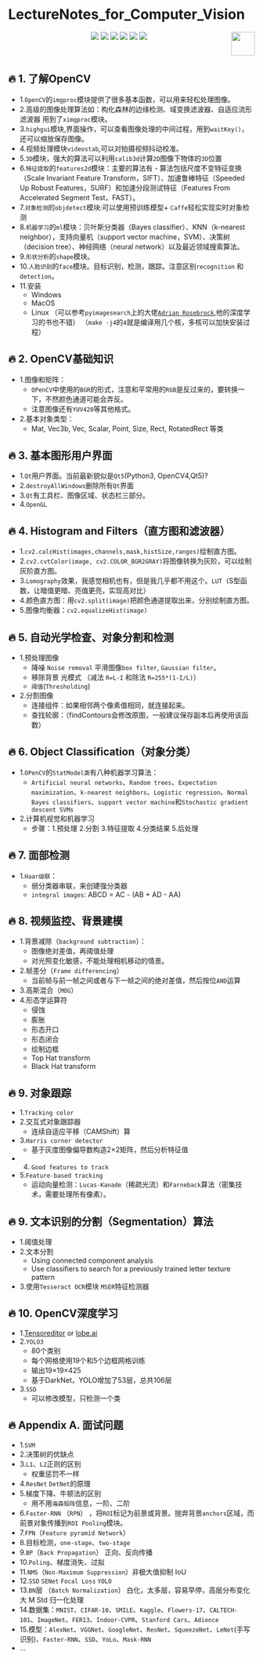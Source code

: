 # LectureNotes_for_Computer_Vision

<p align="center">
    <a href="https://github.com/elegantcoin/LectureNotes_for_Computer_Vision"><img src="https://img.shields.io/badge/status-updating-brightgreen.svg"></a>
    <a href="https://github.com/python/cpython"><img src="https://img.shields.io/badge/Python-3.7-FF1493.svg"></a>
    <a href="https://github.com/elegantcoin/LectureNotes_for_Computer_Vision"><img src="https://img.shields.io/badge/platform-Windows%7CLinux%7CmacOS-660066.svg"></a>
    <a href="https://opensource.org/licenses/mit-license.php"><img src="https://badges.frapsoft.com/os/mit/mit.svg"></a>
    <a href="https://github.com/elegantcoin/LectureNotes_for_Computer_Vision/stargazers"><img src="https://img.shields.io/github/stars/elegantcoin/LectureNotes_for_Computer_Vision.svg?logo=github"></a>
    <a href="https://github.com/elegantcoin/LectureNotes_for_Computer_Vision/network/members"><img src="https://img.shields.io/github/forks/elegantcoin/LectureNotes_for_Computer_Vision.svg?color=blue&logo=github"></a>
    <a href="https://www.python.org/"><img src="https://upload.wikimedia.org/wikipedia/commons/c/c3/Python-logo-notext.svg" align="right" height="48" width="48" ></a>
</p>
<br />

## :fire: 1. 了解OpenCV

- 1.`OpenCV`的`imgproc`模块提供了很多基本函数，可以用来轻松处理图像。
- 2.高级的图像处理算法如：构化森林的边缘检测、域变换滤波器、自适应流形滤波器 用到了`ximgproc`模块。
- 3.`highgui`模块,界面操作，可以查看图像处理的中间过程，用到`waitKey()`，还可以缩放保存图像。
- 4.视频处理模块`videostab`,可以对拍摄视频抖动校准。
- 5.`3D`模块，强大的算法可以利用`calib3d`计算`2D`图像下物体的`3D`位置
- 6.`特征提取`的`features2d`模块：主要的算法有 - 算法包括尺度不变特征变换（Scale Invariant Feature Transform，SIFT）、加速鲁棒特征（Speeded Up Robust Features，SURF）和加速分段测试特征（Features From Accelerated Segment Test，FAST）。
- 7.`对象检测`的`objdetect`模块:可以使用预训练模型+ `Caffe`轻松实现实时对象检测
- 8.`机器学习`的`ml`模块：贝叶斯分类器（Bayes classifier）、KNN（k-nearest neighbor），支持向量机（support vector machine，SVM）、决策树（decision tree）、神经网络（neural network）以及最近领域搜索算法。
- 9.`形状分析`的`shape`模块。
- 10.`人脸识别`的`face`模块。目标识别，检测，跟踪。注意区别`recognition` 和 `detection`。
- 11.安装
    - Windows
    - MacOS
    - Linux （可以参考`pyimagesearch`上的大佬[`Adrian Rosebrock`](https://www.pyimagesearch.com/),他的深度学习的书也不错） （`make -j4`的`4`就是编译用几个核，多核可以加快安装过程）

## :fire: 2. OpenCV基础知识
- 1.图像和矩阵：
    - `OPenCV`中使用的`BGR`的形式，注意和平常用的`RGB`是反过来的，要转换一下，不然颜色通道可能会弄反。
    - 注意图像还有`YUV420`等其他格式。
- 2.基本对象类型：
    - Mat, Vec3b, Vec, Scalar, Point, Size, Rect, RotatedRect 等类

## :fire: 3. 基本图形用户界面
- 1.`Qt`用户界面。当前最新貌似是`Qt5`(Python3, OpenCV4,Qt5)?
- 2.`destroyAllWindows`删除所有`Qt`界面
- 3.`Qt`有工具栏、图像区域、状态栏三部分。
- 4.`OpenGL`

## :fire: 4. Histogram and Filters（直方图和滤波器）
- 1.`cv2.calcHist(images,channels,mask,histSize,ranges)`绘制直方图。
- 2.`cv2.cvtColor(image, cv2.COLOR_BGR2GRAY)`将图像转换为灰阶，可以绘制灰阶直方图。
- 3.`Lomography`效果，我感觉相机也有，但是我几乎都不用这个。`LUT`（S型函数，让暗值更暗、亮值更亮，实现高对比） 
- 4.颜色直方图：用`cv2.split(image)`把颜色通道提取出来，分别绘制直方图。
- 5.图像均衡器：`cv2.equalizeHist(image)`

## :fire: 5. 自动光学检查、对象分割和检测
- 1.预处理图像
    - 降噪 `Noise removal` 平滑图像`box filter`, `Gaussian filter`。
    - 移除背景 光模式 （减法 `R=L-I` 和除法 `R=255*(1-I/L)`） 
    - `阈值`(`Thresholding`)
- 2.分割图像
    - 连接组件：如果相邻两个像素值相同，就连接起来。
    - 查找轮廓：（findContours会修改原图，一般建议保存副本后再使用该函数）

## :fire: 6. Object Classification（对象分类）
- 1.`OPenCV`的`StatModel类`有八种机器学习算法：
    - `Artificial neural networks`、`Random trees`、`Expectation maximization`、`k-nearest neighbors`、`Logistic regression`、`Normal Bayes classifiers`、`support vector machine`和`Stochastic gradient descent SVMs`
- 2.计算机视觉和机器学习
    - 步骤：1.预处理 2.分割 3.特征提取 4.分类结果 5.后处理

## :fire: 7. 面部检测
- 1.`Haar级联`：
    - 弱分类器串联，来创建强分类器
    - `integral images`:  ABCD = AC - (AB + AD - AA)

## :fire: 8. 视频监控、背景建模
- 1.背景减除（`background subtraction`）：
    - 图像绝对差值，再阈值处理
    - 对光照变化敏感，不能处理相机移动的情景。
- 2.帧差分（`Frame differencing`）
    - 当前帧与前一帧之间或者与下一帧之间的绝对差值，然后按位`AND`运算
- 3.高斯混合（`MOG`）
- 4.形态学运算符
    - 侵蚀
    - 膨胀
    - 形态开口
    - 形态闭合
    - 绘制边框
    - Top Hat transform
    - Black Hat transform

## :fire: 9. 对象跟踪
- 1.`Tracking color`
- 2.交互式对象跟踪器
    - 连续自适应平移（CAMShift）算
- 3.`Harris corner detector`
    - 基于灰度图像偏导数构造2×2矩阵，然后分析特征值
- 4. `Good features to track`
- 5.`Feature-based tracking`
    - 运动向量检测：`Lucas-Kanade`（稀疏光流）和`Farneback`算法（密集技术，需要处理所有像素）。


## :fire: 9. 文本识别的分割（Segmentation）算法
- 1.阈值处理
- 2.文本分割
    - Using connected component analysis
    - Use classifiers to search for a previously trained letter texture pattern
- 3.使用`Tesseract OCR`模块 `MSER`特征检测器

## :fire: 10. OpenCV深度学习
- 1.[Tensoreditor](https://www.tensoreditor.com) or [lobe.ai](https://lobe.ai/)
- 2.`YOLO3`
    - 80个类别
    - 每个网格使用19个和5个边框网格训练
    - 输出19×19×425
    - 基于DarkNet，YOLO增加了53层，总共106层
- 3.`SSD`
    - 可以修改模型，只检测一个类



## :fire: Appendix A. 面试问题
- 1.`SVM`
- 2.决策树的优缺点
- 3.`L1`、`L2`正则的区别
    - 权重惩罚不一样
- 4.`ResNet` `DetNet`的原理
- 5.梯度下降、牛顿法的区别
    - 用不用`海森矩阵`信息，一阶、二阶
- 6.`Faster-RNN` （`RPN`） ，将`ROI`标记为前景或背景。抛弃背景`anchors`区域，而前景对象传播到`ROI Pooling`模块。 
- 7.`FPN`（`Feature pyramid Network`）
- 8.目标检测，`one-stage`、`two-stage`
- 9.`BP`（`Back Propagation`） 正向、反向传播 
- 10.`Poling`、梯度消失、过拟
- 11.`NMS`（`Non-Maximum Suppression`）非极大值抑制  IoU
- 12.`SSD` `SENet` `Focal Loss` `YOLO`
- 13.`BN`层 （`Batch Normalization`） 白化，太多层，容易早停，高层分布变化大   M Std 归一化处理
- 14.数据集：`MNIST`、`CIFAR-10`、`SMILE`、`Kaggle`、`Flowers-17`、`CALTECH-101`、`ImageNet`、`FER13`、`Indoor-CVPR`、`Stanford Cars`、`Adience`
- 15.模型：`AlexNet`、`VGGNet`、`GoogleNet`、`ResNet`、`SqueezeNet`、`LeNet`(手写识别)、`Faster-RNN`、`SSD`、`YoLo`、`Mask-RNN`
- ...


